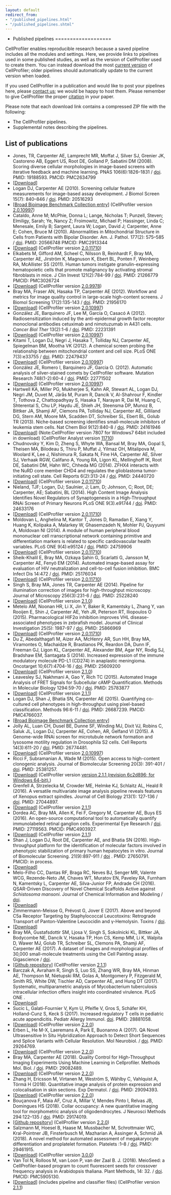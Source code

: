 ```yaml
---
layout: default
redirect_from:
- "/published_pipelines.html"
- "/published_pipelines.shtml"
---
```


-   Published pipelines
===================

CellProfiler enables reproducible research because a saved pipeline includes all the modules and settings. Here, we provide links to pipelines used in some published studies, as well as the version of CellProfiler used to create them. You can instead download the most [current version](/releases) of CellProfiler; older pipelines should automatically update to the current version when loaded.

If you used CellProfiler in a publication and would like to post your pipelines here, please [contact us](mailto:imagingadmin@broadinstitute.org); we would be happy to host them. Please remember to give CellProfiler the proper [citation](/citations) in your paper.

Please note that each download link contains a compressed ZIP file with the following:

-   The CellProfiler pipelines.
-   Supplemental notes describing the pipelines.

List of publications
--------------------

-   Jones, TR, Carpenter AE, Lamprecht MR, Moffat J, Silver SJ, Grenier JK, Castoreno AB, Eggert US, Root DE, Golland P, Sabatini DM (2008). Scoring diverse cellular morphologies in image-based screens with iterative feedback and machine learning. PNAS 106(6):1826–1831 / [doi](https://doi.org/10.1073/pnas.0808843106). PMID: 19188593. PMCID: PMC2634799
-   [[Download](http://d1zymp9ayga15t.cloudfront.net/Jones_PNAS_2009_training_sets.zip)]
-   Logan DJ, Carpenter AE (2010). Screening cellular feature measurements for image-based assay development. J Biomol Screen 15(7): 840–846 / [doi](https://doi.org/10.1177/1087057110370895). PMID: 20516293
-   [[Broad Bioimage Benchmark Collection entry](http://www.broadinstitute.org/bbbc/BBBC013/)] (CellProfiler version [2.0.10997](/previous_releases#v10997))
-   Cataldo, Anne M; McPhie, Donna L; Lange, Nicholas T; Punzell, Steven; Elmiligy, Sarah; Ye, Nancy Z; Froimowitz, Michael P; Hassinger, Linda C; Menesale, Emily B; Sargent, Laura W; Logan, David J; Carpenter, Anne E; Cohen, Bruce M (2010). Abnormalities in Mitochondrial Structure in Cells from Patients with Bipolar Disorder. Am. J. Pathol. 177(2): 575–585 / [doi](https://doi.org/10.2353/ajpath.2010.081068). PMID: 20566748 PMCID: PMC2913344
-   [[Download](http://d1zymp9ayga15t.cloudfront.net/small_files/Cataldo_2010.cp.zip)] (CellProfiler version [2.0.11710](/previous_releases#v11710))
-   Elkabets M, Gifford AM, Scheel C, Nilsson B, Reinhardt F, Bray MA, Carpenter AE, Jirström K, Magnuson K, Ebert BL, Ponten F, Weinberg RA, McAllister SS (2011). Human tumors instigate granulin-expressing hematopoietic cells that promote malignancy by activating stromal fibroblasts in mice. J Clin Invest 121(2):784-99 / [doi](https://doi.org/10.1172/JCI43757). PMID: 21266779 PMCID: PMC3026724
-   [[Download](http://d1zymp9ayga15t.cloudfront.net/PublishedPipelines/Elkabets_2010.zip)] (CellProfiler version [2.0.9978](/previous_releases#v9978))
-   Bray MA, Fraser AN, Hasaka TP, Carpenter AE (2012). Workflow and metrics for image quality control in large-scale high-content screens. J Biomol Screening 17(2):135-143 / [doi](https://doi.org/10.1177/1087057111420292). PMID: 21956170
-   [[Download](http://d1zymp9ayga15t.cloudfront.net/PublishedPipelines/Bray_2011_SupplementalMaterial.zip)] (CellProfiler version [2.0.10997](/previous_releases#v10997))
-   González JE, Barquinero JF, Lee M, García O, Casacó A (2012). Radiosensitization induced by the anti-epidermal growth factor receptor monoclonal antibodies cetuximab and nimotuzumab in A431 cells. *Cancer Biol Ther* 13(2):1-6 / [doi](https://doi.org/10.4161/cbt.13.2.18439). PMID: 22231391
-   [[Download](http://d1zymp9ayga15t.cloudfront.net/PublishedPipelines/CancerBiolTher_Gonzalez_2012.zip)] (CellProfiler version [2.0.10997](/previous_releases#v10997))
-   Kitami T, Logan DJ, Negri J, Hasaka T, Tolliday NJ, Carpenter AE, Spiegelman BM, Mootha VK (2012). A chemical screen probing the relationship between mitochondrial content and cell size. PLoS ONE 7(3):e33755 / [doi](https://doi.org/10.1371/journal.pone.0033755). PMID: 22479437
-   [[Download](http://d1zymp9ayga15t.cloudfront.net/PublishedPipelines/PIPE_main_batch_InformerBigRun_Threshold_CP10997.cp)] (CellProfiler version [2.0.10997](/previous_releases#v10997))
-   González JE, Romero I, Barquinero JF, Garcia O. (2012). Automatic analysis of silver-stained comets by CellProfiler software. Mutation Research 748(1-2):60-4 / [doi](https://doi.org/10.1016/j.mrgentox.2012.06.007). PMID: 22771502
-   [[Download](http://d1zymp9ayga15t.cloudfront.net/PublishedPipelines/MutationResearch_Gonzalez_2012.zip)] (CellProfiler version [2.0.10997](/previous_releases#v10997))
-   Hartwell KA, Miller PG, Mukherjee S, Kahn AR, Stewart AL, Logan DJ, Negri JM, Duvet M, Järås M, Puram R, Dancik V, Al-Shahrour F, Kindler T, Tothova Z, Chattopadhyay S, Hasaka T, Narayan R, Dai M, Huang C, Shterental S, Chu LP, Haydu JE, Shieh JH, Steensma DP, Munoz B, Bittker JA, Shamji AF, Clemons PA, Tolliday NJ, Carpenter AE, Gilliland DG, Stern AM, Moore MA, Scadden DT, Schreiber SL, Ebert BL, Golub TR (2013). Niche-based screening identifies small-molecule inhibitors of leukemia stem cells. Nat Chem Biol 9(12):840-8 / [doi](https://doi.org/10.1038/nchembio.1367). PMID: 24161946
-   [[Download](http://d1zymp9ayga15t.cloudfront.net/PublishedPipelines/Hartwell_2012.zip)] (Note:CellProfiler version 7807 for Windows7 64bit included in download) (CellProfiler Analyst version [11710](http://cellprofiler.org/releases/))
-   Chudnovsky Y, Kim D, Zheng S, Whyte WA, Bansal M, Bray MA, Gopal S, Theisen MA, Bilodeau S, Thiru P, Muffat J, Yilmaz OH, Mitalipova M, Woolard K, Lee J, Nishimura R, Sakata N, Fine HA, Carpenter AE, Silver SJ, Verhaak RGW, Califano A, Young RA, Ligon KL, Mellinghoff IK, Root DE, Sabatini DM, Hahn WC, Chheda MG (2014). ZFHX4 interacts with the NuRD core member CHD4 and regulates the glioblastoma tumor-initiating cell state. Cell Reports 6(2):313-24 / [doi](https://doi.org/10.1016/j.celrep.2013.12.032). PMID: 24440720
-   [[Download](http://d1zymp9ayga15t.cloudfront.net/PublishedPipelines/CellReports_Chudnovsky_2012.zip)] (CellProfiler version [2.0.11710](/previous_releases#v11710))
-   Nieland, TJF; Logan, DJ; Saulnier, J; Lam, D; Johnson, C; Root, DE; Carpenter, AE; Sabatini, BL (2014). High Content Image Analysis Identifies Novel Regulators of Synaptogenesis in a High-Throughput RNAi Screen of Primary Neurons PLoS ONE 9(3).e91744 / [doi](https://doi.org/10.1371/journal.pone.0091744). PMID: 24633176
-   [[Download](http://d1zymp9ayga15t.cloudfront.net/PublishedPipelines/PLoSOne_Nieland_2014.zip)] (CellProfiler version [2.0.11710](/previous_releases#v11710))
-   Moldovan L, Anghelina M, Kantor T, Jones D, Ramadan E, Xiang Y, Huang K, Kolipaka A, Malarkey W, Ghasemzadeh N, Mohler PJ, Quyyumi A, Moldovan NI (2014). A module of human peripheral blood mononuclear cell rranscriptional network containing primitive and differentiation markers is related to specific cardiovascular health variables. PLoS ONE 9(4):e95124 / [doi](https://doi.org/10.1371/journal.pone.0095124). PMID: 24759906
-   [[Download](http://d1zymp9ayga15t.cloudfront.net/PublishedPipelines/PLoSOne_Moldovan_2014.zip)] (CellProfiler version [2.0.11710](/previous_releases#v11710))
-   Sheik-Khalil E, Bray MA, Ozkaya Şahin G, Scarlatti G, Jansson M, Carpenter AE, Fenyö EM (2014). Automated image-based assay for evaluation of HIV neutralization and cell-to-cell fusion inhibition. BMC Infect Dis 14:472 / [doi](https://doi.org/10.1186/1471-2334-14-472). PMID: 25176034
-   [[Download](http://d1zymp9ayga15t.cloudfront.net/PublishedPipelines/SheikKhalil_2014.zip)] (CellProfiler version [2.0.11710](/previous_releases#v11710))
-   Singh S, Bray MA, Jones TR, Carpenter AE (2014). Pipeline for illumination correction of images for high-throughput microscopy. Journal of Microscopy 256(3):231-6 / [doi](https://doi.org/10.1111/jmi.12178). PMID: 25228240
-   [[Download](http://d1zymp9ayga15t.cloudfront.net/PublishedPipelines/JMicroscopy_Singh_2014.zip)] (CellProfiler version [2.1.0](/previous_releases#2.1.0))
-   Metelo AM, Noonan HR, Li X, Jin Y, Baker R, Kamentsky L, Zhang Y, van Rooijen E, Shin J, Carpenter AE, Yeh JR, Peterson RT, Iliopoulos O (2015). Pharmacological HIF2α inhibition improves VHL disease-associated phenotypes in zebrafish model. Journal of Clinical Investigation 25(5): 1987-97 / [doi](https://doi.org/10.1172/JCI73665). PMID: 25866969
-   [[Download](http://d1zymp9ayga15t.cloudfront.net/PublishedPipelines/Metelo_2013.zip)] (CellProfiler version [2.0.11710](/previous_releases#v11710))
-   Du Z, Abedalthagafi M, Aizer AA, McHenry AR, Sun HH, Bray MA, Viramontes O, Machaidze R, Brastianos PK, Reardon DA, Dunn IF, Freeman GJ, Ligon KL, Carpenter AE, Alexander BM, Agar NY, Rodig SJ, Bradshaw EM, Santagata S (2014). Increased expression of the immune modulatory molecule PD-L1 (CD274) in anaplastic meningioma. Oncotarget 10;6(7):4704-16 / [doi](https://doi.org/10.18632/oncotarget.3082). PMID: 25609200
-   [[Download](http://d1zymp9ayga15t.cloudfront.net/PublishedPipelines/Du_2014.zip)] (CellProfiler version [2.1.0](/previous_releases#2.1.0))
-   Leavesley SJ, Nakhmani A, Gao Y, Rich TC (2015). Automated Image Analysis of FRET Signals for Subcellular cAMP Quantification. Methods in Molecular Biology 1294:59-70 / [doi](https://doi.org/10.1007/978-1-4939-2537-7_5). PMID: 25783877
-   [[Download](http://d1zymp9ayga15t.cloudfront.net/PublishedPipelines/Leavesley_2015.zip)] (CellProfiler version [2.1.1](../previous_releases#2.1.1))
-   Logan DJ, Shan J, Bhatia SN, Carpenter AE (2015). Quantifying co-cultured cell phenotypes in high-throughput using pixel-based classification. Methods 96:6-11 / [doi](https://doi.org/10.1016/j.ymeth.2015.12.002). PMID: 26687239. PMCID: PMC4766037.
-   [[Broad Bioimage Benchmark Collection entry](http://www.broadinstitute.org/bbbc/BBBC026/)]
-   Jolly AL, Luan CH, Dusel BE, Dunne SF, Winding MJ, Dixit VJ, Robins C, Saluk JL, Logan DJ, Carpenter AE, Cohen, AR, Gelfand VI (2015). A Genome-wide RNAi screen for microtubule network formation and lysosome motility regulation in Drosophila S2 cells. Cell Reports 14(3):611-20 / [doi](https://doi.org/10.1016/j.celrep.2015.12.051). PMID: 26774481.
-   [[Download](http://d1zymp9ayga15t.cloudfront.net/PublishedPipelines/Jolly_Lysomsome_Motility_2015.zip)] (CellProfiler version [2.0.10997](/previous_releases#v10997))
-   Ricci F, Subramanian A, Wade M (2015). Open access to high-content clonogenic analysis. Journal of Biomolecular Screening 20(3): 391-401 / [doi](http://www.dx.doi.org/10.1177/1087057114557775). PMID: 25381257.
-   [[Download](http://d1zymp9ayga15t.cloudfront.net/PublishedPipelines/Ricci_2015.zip)] (CellProfiler version [version 2.1.1 (revision 6c2d896; for Windows 64-bit).](http://d1zymp9ayga15t.cloudfront.net/releases/2.1.1/CellProfiler_2.1.1_win64_r20140723174500.exe))
-   Grenfell A, Strzelecka M, Crowder ME, Helmke KJ, Schlaitz AL, Heald R (2016). A versatile multivariate image analysis pipeline reveals features of Xenopus extract spindles. Journal of Cell Biology 213(1): 127-136 / [doi](http://www.dx.doi.org/10.1083/jcb.201509079). PMID: 27044897.
-   [[Download](http://d1zymp9ayga15t.cloudfront.net/PublishedPipelines/Grenfell_2016.zip)] (CellProfiler version [2.1.1](../previous_releases#2.1.1))
-   Dordea AC, Bray MA, Allen K, Fei F, Gregory M, Carpenter AE, Buys ES (2016). An open-source computational tool to automatically quantify immunolabeled retinal ganglion cells. Experimental Eye Research / [doi](https://doi.org/10.1016/j.exer.2016.04.012). PMID: 27119563. PMCID: PMC4903927.
-   [[Download](http://d1zymp9ayga15t.cloudfront.net/PublishedPipelines/Buys_2015.zip)] (CellProfiler version [2.1.1](../previous_releases#2.1.1))
-   Shan J, Logan DJ, Root DE, Carpenter AE, and Bhatia SN (2016). High-throughput platform for the identification of molecular factors involved in phenotypic stabilization of primary human hepatocytes in vitro. Journal of Biomolecular Screening. 21(9):897-911 / [doi](https://doi.org/10.1177/1087057116660277) . PMID: 27650791. PMCID: in process.
-   [[Download](http://d1zymp9ayga15t.cloudfront.net/PublishedPipelines/Shan_et_al_2016.zip)]
-   Melo-Filho CC, Dantas RF, Braga RC, Neves BJ, Senger MR, Valente WCG, Rezende-Neto JM, Chaves WT, Muratov EN, Paveley RA, Furnham N, Kamentsky L, Carpenter AE, Silva-Junior FP, Andrade CH (2016). QSAR-Driven Discovery of Novel Chemical Scaffolds Active against *Schistosoma mansoni*. Journal of Chemical Information and Modeling / [doi](https://doi.org/10.1021/acs.jcim.6b00055).
-   [[Download](http://d1zymp9ayga15t.cloudfront.net/PublishedPipelines/Melo_Filho_2016.zip)]
-   Zimmermann-Meisse G, Prévost G, Jover E (2017). Above and beyond C5a Receptor Targeting by Staphylococcal Leucotoxins: Retrograde Transport of Panton-Valentine Leucocidin and γ-Hemolysin. Toxins / [doi](https://doi.org/10.3390/toxins9010041).
-   [[Download](http://d1zymp9ayga15t.cloudfront.net/PublishedPipelines/Zimmermann_Meisse_2016.zip)]
-   Bray MA, Gustafsdottir SM, Ljosa V, Singh S, Sokolnicki KL, Bittker JA, Bodycombe NE, Dancík V, Hasaka TP, Hon CS, Kemp MM, Li K, Walpita D, Wawer MJ, Golub TR, Schreiber SL, Clemons PA, Shamji AF, Carpenter AE (2017). A dataset of images and morphological profiles of 30,000 small-molecule treatments using the Cell Painting assay. Gigascience / [doi](https://doi.org/10.1093/gigascience/giw014).
-   [[Github repository](https://github.com/gigascience/paper-bray2017)] (CellProfiler version [2.1.1](http://cellprofiler.org/previous_releases#2.1.1))
-   Barczak A, Avraham R, Singh S, Luo SS, Zhang WR, Bray MA, Hinman AE, Thompson M, Nietupski RM, Golas A, Montgomery P, Fitzgerald M, Smith RS, White DW, Tischler AD, Carpenter AE, and Hung DT (2017). Systematic, multiparametric analysis of Mycobacterium tuberculosis intracellular infection offers insight into coordinated virulence. PLoS ONE .
-   [[Download](http://d1zymp9ayga15t.cloudfront.net/PublishedPipelines/Barczak_PLoSONE_2017.zip)]
-   Sucic L, Galati-Fournier V, Kym U, Pfeifle V, Gros S, Schäfer KH, Holland-Cunz S, Keck S (2017). Increased regulatory T cells in pediatric acute appendicitis. Pediatr Allergy Immunol. [doi](https://doi.org/10.1111/pai.12797). PMID: 28881058.
-   [[Download](http://d1zymp9ayga15t.cloudfront.net/PublishedPipelines/Sucic_2017.zip)] (CellProfiler version [2.2.0](http://cellprofiler.org/previous_releases#2.2.0))
-   Erben L, He M-X, Laeremans A, Park E, Buonanno A (2017). QA Novel Ultrasensitive In Situ Hybridization Approach to Detect Short Sequences and Splice Variants with Cellular Resolution. Mol Neurobiol. / [doi](https://doi.org/10.1007/s12035-017-0834-6). PMID: 29264769.
-   [[Download](http://d1zymp9ayga15t.cloudfront.net/PublishedPipelines/Erben_2017.zip)] (CellProfiler version [2.2.0](http://cellprofiler.org/previous_releases#2.2.0))
-   Bray MA, Carpenter AE (2018). Quality Control for High-Throughput Imaging Experiments Using Machine Learning in Cellprofiler. Methods Mol. Biol. / [doi](https://doi.org/10.1007/978-1-4939-7357-6_7). PMID: 29082489.
-   [[Download](http://d1zymp9ayga15t.cloudfront.net/PublishedPipelines/Bray_MIMB_2018.zip)] (CellProfiler version [2.2.0](http://cellprofiler.org/previous_releases#2.2.0))
-   Zhang H, Ericsson M, Virtanen M, Weström S, Wählby C, Vahlquist A, Törmä H (2018). Quantitative image analysis of protein expression and colocalisation in skin sections. Exp Dermatol. / [doi](https://doi.org/10.1111/exd.13457). PMID: 29094393.
-   [[Download](http://d1zymp9ayga15t.cloudfront.net/PublishedPipelines/Zhang_2018.zip)] (CellProfiler version [2.2.0](http://cellprofiler.org/previous_releases#2.2.0))
-   Bouçanova F, Maia AF, Cruz A, Millar V, Mendes Pinto I, Relvas JB, Domingues HS (2018). Collar occupancy: A new quantitative imaging tool for morphometric analysis of oligodendrocytes. J Neurosci Methods 294:122–135 / [doi](https://doi.org/10.1016/j.jneumeth.2017.11.014). PMID: 29174019.
-   [[Github repository](https://github.com/andrefilipemaia/Collar-occupancy)] (CellProfiler version [2.2.0]())
-   Salzmann M, Hoesel B, Haase M, Mussbacher M, Schrottmaier WC, Kral-Pointner JB, Finsterbusch M, Mazharian A, Assinger A, Schmid JA (2018). A novel method for automated assessment of megakaryocyte differentiation and proplatelet formation. Platelets :1–8 / [doi](https://doi.org/10.1080/09537104.2018.1430359). PMID: 29461915.
-   [[Download](http://d1zymp9ayga15t.cloudfront.net/PublishedPipelines/Salzmann_2018.zip)] (CellProfiler version [3.0.0](/releases))
-   Van Tol N, Rolloos M, van Loon P, van der Zaal B. J. (2018). MeioSeed: a CellProfiler-based program to count fluorescent seeds for crossover frequency analysis in Arabidopsis thaliana. Plant Methods, 14: 32. / [doi](https://dx.doi.org/10.1186%2Fs13007-018-0298-3). PMCID: PMC5905130.
-   [[Download](http://d1zymp9ayga15t.cloudfront.net/PublishedPipelines/Niels_2018.zip)] (includes pipeline and classifier files) (CellProfiler version [2.1.1](/releases))

